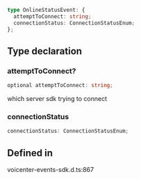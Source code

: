 ```ts
type OnlineStatusEvent: {
  attemptToConnect: string;
  connectionStatus: ConnectionStatusEnum;
};
```

## Type declaration

### attemptToConnect?

```ts
optional attemptToConnect: string;
```

which server sdk trying to connect

### connectionStatus

```ts
connectionStatus: ConnectionStatusEnum;
```

## Defined in

voicenter-events-sdk.d.ts:867
